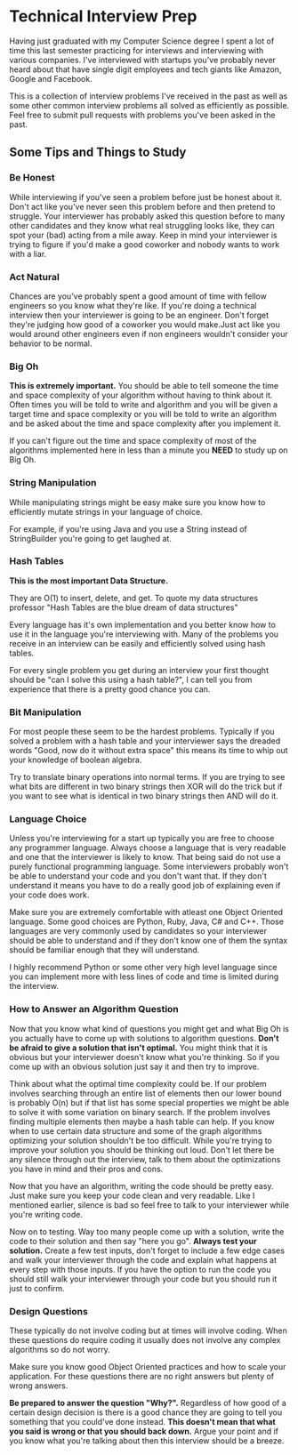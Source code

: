 Technical Interview Prep
========================

Having just graduated with my Computer Science degree I spent a lot of time this
last semester practicing for interviews and interviewing with various companies.
I've interviewed with startups you've probably never heard about that have
single digit employees and tech giants like Amazon, Google and Facebook.

This is a collection of interview problems I've received in the past as well as
some other common interview problems all solved as efficiently as possible. Feel
free to submit pull requests with problems you've been asked in the past.

Some Tips and Things to Study
-----------------------------

### Be Honest
While interviewing if you've seen a problem before just be honest about it.
Don't act like you've never seen this problem before and then pretend to
struggle. Your interviewer has probably asked this question before to many other
candidates and they know what real struggling looks like, they can spot your
(bad) acting from a mile away. Keep in mind your interviewer is trying to figure
if you'd make a good coworker and nobody wants to work with a liar.

### Act Natural
Chances are you've probably spent a good amount of time with fellow engineers so
you know what they're like. If you're doing a technical interview then your
interviewer is going to be an engineer. Don't forget they're judging how good of
a coworker you would make.Just act like you would around other engineers even if
non engineers wouldn't consider your behavior to be normal.

### Big Oh
**This is extremely important.** You should be able to tell someone the time and
space complexity of your algorithm without having to think about it. Often times
you will be told to write and algorithm and you will be given a target time and
space complexity or you will be told to write an algorithm and be asked about the
time and space complexity after you implement it.

If you can't figure out the time and space complexity of most of the algorithms
implemented here in less than a minute you **NEED** to study up on Big Oh.

### String Manipulation
While manipulating strings might be easy make sure you know how to efficiently
mutate strings in your language of choice.

For example, if you're using Java and you use a String instead of StringBuilder
you're going to get laughed at.

### Hash Tables
**This is the most important Data Structure.**

They are O(1) to insert, delete, and get. To quote my data structures professor
"Hash Tables are the blue dream of data structures"

Every language has it's own implementation and you better know how to use it in
the language you're interviewing with. Many of the problems you receive in an
interview can be easily and efficiently solved using hash tables.

For every single problem you get during an interview your first thought should
be "can I solve this using a hash table?", I can tell you from experience that
there is a pretty good chance you can.

### Bit Manipulation
For most people these seem to be the hardest problems. Typically if you solved
a problem with a hash table and your interviewer says the dreaded words "Good,
now do it without extra space" this means its time to whip out your knowledge
of boolean algebra.

Try to translate binary operations into normal terms. If you are trying to see
what bits are different in two binary strings then XOR will do the trick but if
you want to see what is identical in two binary strings then AND will do it.

### Language Choice
Unless you're interviewing for a start up typically you are free to choose any 
programmer language. Always choose a language that is very readable and one 
that the interviewer is likely to know. That being said do not use a purely 
functional programming language. Some interviewers probably won't be able to 
understand your code and you don't want that. If they don't understand it means 
you have to do a really good job of explaining even if your code does work. 

Make sure you are extremely comfortable with atleast one Object Oriented 
language. Some good choices are Python, Ruby, Java, C# and C++. Those languages 
are very commonly used by candidates so your interviewer should be able to 
understand and if they don't know one of them the syntax should be familiar 
enough that they will understand. 

I highly recommend Python or some other very high level language since you can 
implement more with less lines of code and time is limited during the interview.

### How to Answer an Algorithm Question
Now that you know what kind of questions you might get and what Big Oh is you
actually have to come up with solutions to algorithm questions. **Don't be
afraid to give a solution that isn't optimal.** You might think that it is
obvious but your interviewer doesn't know what you're thinking. So if you come
up with an obvious solution just say it and then try to improve.

Think about what the optimal time complexity could be.
If our problem involves searching through an entire list of elements then our
lower bound is probably O(n) but if that list has some special properties we
might be able to solve it with some variation on binary search.
If the problem involves finding multiple elements then maybe a hash table can
help.
If you know when to use certain data structure and some of the graph algorithms
optimizing your solution shouldn't be too difficult.
While you're trying to improve your solution you should be thinking out loud.
Don't let there be any silence through out the interview, talk to them about the
optimizations you have in mind and their pros and cons.

Now that you have an algorithm, writing the code should be pretty easy. Just
make sure you keep your code clean and very readable. Like I mentioned earlier,
silence is bad so feel free to talk to your interviewer while you're writing
code. 

Now on to testing. Way too many people come up with a solution, write the code
to their solution and then say "here you go". **Always test your solution.**
Create a few test inputs, don't forget to include a few edge cases and walk your
interviewer through the code and explain what happens at every step with those
inputs. If you have the option to run the code you should still walk your
interviewer through your code but you should run it just to confirm.

### Design Questions
These typically do not involve coding but at times will involve coding. When
these questions do require coding it usually does not involve any complex
algorithms so do not worry.

Make sure you know good Object Oriented practices and how to scale your
application. For these questions there are no right answers but plenty of wrong
answers.

**Be prepared to answer the question "Why?".** Regardless of how good of a
certain design decision is there is a good chance they are going to tell you
something that you could've done instead. **This doesn't mean that what you said
is wrong or that you should back down.** Argue your point and if you know what
you're talking about then this interview should be a breeze.
